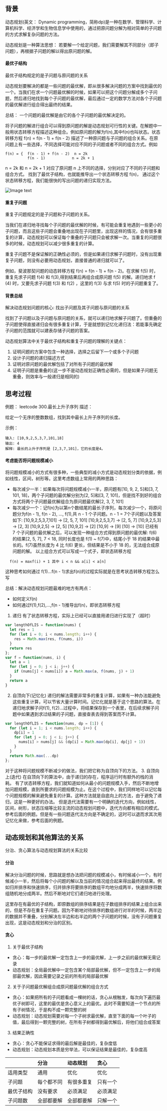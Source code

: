 ## 背景
动态规划(英文： Dynamic programming，简称dp)是一种在数学、管理科学、计算机科学、经济学和生物信息学中使用的，通过把原问题分解为相对简单的子问题的方式求解复杂问题的方法。

动态规划是一种算法思想： 若要解一个给定问题，我们需要解其不同部分（即子问题），再根据子问题的解以得出原问题的解。

#### 最优子结构

最优子结构规定的是子问题与原问题的关系

动态规划要解决的都是一些问题的最优解，即从很多解决问题的方案中找到最优的一个。当我们在求一个问题最优解的时候，如果可以把这个问题分解成多个子问题，然后递归地找到每个子问题的最优解，最后通过一定的数学方法对各个子问题的最优解进行组合得出最终的结果。

总结： 一个问题的最优解是由它的各个子问题的最优解决定的。

将子问题的解进行组合可以得到原问题的解是动态规划可行性的关键。在解题中一般用状态转移方程描述这种组合。例如原问题的解为f(n),其中f(n)也叫状态。状态转移方程 f(n) = f(n - 1) + f(n - 2) 描述了一种原问题与子问题的组合关系。在原问题上有一些选择，不同选择可能对应不同的子问题或者不同的组合方式。例如
```
f(n) = {  f(n - 1) + f(n - 2)  n = 2k
          f(n - 1)            n = 2k + 1
```

n = 2k 和 n = 2k + 1 对应了原问题 n 上不同的选择，分别对应了不同的子问题和组合方式。
找到了最优子结构，也就能推导出一个状态转移方程 f(n)， 通过这个状态转移方程，我们能很快的写出问题的递归实现方法。

![Image text](https://assets.leetcode-cn.com/aliyun-lc-upload/uploads/2020/08/06/1-1.png)

#### 重复子问题

重复子问题规定的是子问题和子问题的关系。

当我们在递归地寻找每个子问题的最优解的时候，有可能会重复地遇到一些更小的子问题，而且这些子问题会重叠地出现在子问题里，出现这样的情况，会有很多重复的计算，动态规划可以保证每个重叠的子问题只会被求解一次。当重复的问题很多的时候，动态规划可以减少很多重复的计算。

重复子问题不是保证解的正确性必须的，但是如果递归求解子问题时，没有出现重复子问题，则没有必要用动态规划，直接普通的递归就可以了。

例如，斐波那契问题的动态转移方程 f(n) = f(n - 1) + f(n - 2)。在求解 f(5) 时，重复先求子问题 f(4) 和 f(3),得到结果后再组合成原问题 f(5) 的解。递归地求 f (4) 时，又要先求子问题 f(3) 和 f(2) ，这里的 f(3) 与求 f(5) 时的子问题重复了。

#### 背景总结

解决动态规划问题的核心: 找出子问题及其子问题与原问题的关系

找到了子问题以及子问题与原问题的关系，就可以递归地求解子问题了。但重叠的子问题使得直接递归会有很多重复计算，于是就想到记忆化递归法：若能事先确定子问题的范围就可以建表存储子问题的答案。

动态规划算法中关于最优子结构和重复子问题的理解的关键点：
1. 证明问题的方案中包含一种选择，选择之后留下一个或多个子问题
2. 设计子问题的递归描述方式
3. 证明对原问题的最优解包括了对所有子问题的最优解
4. 证明子问题是重叠的(这一步不是动态规划正确性必需的，但是如果子问题无重叠，则效率与一般递归是相同的)

## 思考过程
例题： leetcode 300.最长上升子序列
描述：

给定一个无序的整数数组，找到其中最长上升子序列的长度。

示例：

```
输入: [10,9,2,5,3,7,101,18]
输出: 4
解释: 最长的上升子序列是 [2,3,7,101]，它的长度是4。
```
#### 考虑能否将问题规模减小

将问题规模减小的方式有很多种，一些典型的减小方式是动态规划分类的依据，例如线性，区间，树形等。这里考虑数组上常用的两种思路：
- 每次减少一半：如果每次将问题规模减小一半，原问题有[10, 9, 2, 5]和[3, 7, 101, 18]，两个子问题的最优解分别为[2, 5]和[3, 7, 101]，但是找不到好的组合方式将两个子问题最优解组合为原问题最优解[2, 3, 7, 101]
- 每次减少一个：记f(n)为以第n个数结尾的最长子序列，每次减少一个，将原问题分为f(n - 1), f(n - 2), ..., f(1),共 n - 1 个子问题。n - 1 = 7个子问题以及答案如下:
[10,9,2,5,3,7,101] -> [2, 5, 7, 101]
[10,9,2,5,3,7] -> [2, 5, 7]
[10,9,2,5,3] -> [2, 3]
[10,9,2,5] -> [2, 5]
[10,9,2] -> [2]
[10,9] -> [9]
[10] -> [10]
已经有 7 个子问题的最优解之后，可以发现一种组合方式得到原问题的最优解: f(6) 的结果[2, 5, 7], 7 < 18, 同时长度也是 f(1) ~ f(7)中，结尾小于 18 的结果中最长的。f(7)虽然长度为 4 比 f(6) 更长，但结果是不小于 18 的，无法组合成原问题的解。
以上组合方式可以写成一个式子，即状态转移方程
```
  f(n) = maxf(i) + 1 其中 i < n && a[i] < a[n]
```
这种思考如何通过 f(1)...f(n - 1)求出f(n)的过程实际就是在思考状态转移方程怎么写

总结：解决动态规划问题最难的地方有两点：
- 如何定义f(n)
- 如何通过f(1),f(2),...,f(n - 1)推导出f(n)，即状态转移方程

1. 递归
有了状态转移方程，实际上已经可以直接用递归进行实现了（超时）
```js
var lengthOfLIS = function(nums) {
  let res = 1
  for (let i = 0; i < nums.length; i++) {
    res = Math.max(res, f(nums, i))
  }
  return res
};
var f = function(nums, i) {
  let a = 1
  for (let j = 0; j < i; j++) {
    if (nums[j] < nums[i]) a = Math.max(a, f(nums, j) + 1)
  }
  return a
}
```
2. 自顶向下(记忆化)
递归的解法需要非常多的重复计算，如果有一种办法能避免这些重复计算，可以节省大量计算时间。记忆化就是基于这个思路的算法。在递归地求解子问f(1), f(2)...过程中，将结果保存到一个表里，在后续求解子问题中如果遇到求过结果的子问题，直接查表去得到答案而不计算。
```js
var lengthOfLIS = function(nums, dp = [1]) {
  for (let i = 1; i < nums.length; i++) {
    dp[i] = 1
    for (let j = 0; j < i; j++) {
      nums[i] > nums[j] && (dp[i] = Math.max(dp[i], dp[j] + 1))
    }
  }
  return Math.max(...dp)
};
```
对于这种将问题规模不断减少的做法，我们把它称为自顶向下的方法。
3. 自顶向上(迭代)
在自顶向下的算法中，由于递归的存在，程序运行时有额外的栈的消耗。
有了状态转移方程，我们就知道如何从最小的问题规模入手，然后不断地增加问题规模，直到所要求的问题规模为止。在这个过程中，我们同样地可以记忆每个问题规模的解来避免重复的计算。这种方法就是自底向上的方法，由于避免了递归，这是一种更好的办法。
但是迭代法需要有一个明确的迭代方向，例如线性，区间，树形，状态压缩等比较主流的动态规划问题中，迭代方向都有相应的模式。参考后面的例题。但是有一些问题迭代法方向是不确定的，这时可以退而求其次用记忆化来做，参考后面的例题。

## 动态规划和其他算法的关系
分治、贪心算法与动态规划算法的关系比较
#### 分治
解决分治问题的时候，思路就是想办法把问题的规模减小，有时候减小一个，有时候减小一半，然后将每个小问题的解以及当前的情况组合起来得出最终的结果。例如归并排序和快速排序，归并排序将要排序的数组平均地分成两半，快速排序将数组随机地分成两半。然后不断地对它们递归地进行处理。

这里存在有最优的子结构，即原数组的排序结果是在子数组排序的结果上组合出来的，但是不存在重复子问题。因为不断地对待排序的数组进行对半的时候，两半边的数据并不重叠，分别解决左半边和右半边的两个子问题的时候，没有子问题重复出现，这是动态规划和分治的区别。

#### 贪心
1. 关于最优子结构
- 贪心：每一步的最优解一定包含上一步的最优解，上一步之前的最优解无需记录
- 动态规划：全局最优解中一定包含某个局部最优解，但不一定包含上一步的局部最优解，因此需要记录之前的所有的局部最优解
2. 关于子问题最优解组合成原问题最优解的组合方式
- 贪心：如果把所有的子问题看成一棵树的话，贪心从根触发，每次向下遍历最优子树即可，这里的最优是贪心意义上的最优。此时不需要知道一个节点的所有子树情况，于是构不成一颗完整的树
- 动态规划：动态规划需要对每一个子树求最优解，直至下面的每一个叶子的值，最后得到一颗完整的树，在所有子树都得到最优解后，将他们组合成答案
3. 结果正确性
- 贪心：贪心不能保证求得的最后解是最佳的，复杂度低
- 动态规划：动态规划本质是穷举法，可以保证结果是最佳的，复杂度高

|   | 分治 | 动态规划 | 贪心 |
|:---|:---|:---|:---|
| 适用类型 | 通用 | 优化 | 优化 |
| 子问题 | 每个都不同 | 有很多重复 | 只有一个 |
| 最优子结构 | 没有要求 | 必须满足 | 必须满足 |
| 子问题数 | 全部都要解 | 全部都要解 | 只解一个 |